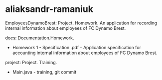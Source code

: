# aliaksandr-ramaniuk


EmployeesDynamoBrest:
Project. Homework. 
An application for recording internal information about employees of FC Dynamo Brest.


docs:
Documentation.Homework.
- Homework 1 - Specification .pdf - Application specification for accounting internal information about employees of FC Dynamo Brest.



project:
Project. Training.
- Main.java - training, git commit

